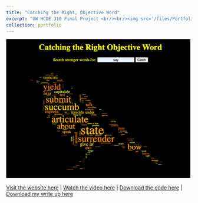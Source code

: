 ```yaml
---
title: "Catching the Right, Objective Word"
excerpt: "UW HCDE 310 Final Project <br/><br/><img src='/files/Portfolio/CROW.jpg' width='250'>"
collection: portfolio
---
```


<img src='/files/Portfolio/CROW.jpg' width='500'>

<a href = "http://chengguo2000.pythonanywhere.com/">Visit the website here</a>
|
<a href = "https://www.youtube.com/watch?v=1MZTyFUK7H4">Watch the video here</a>
|
<a href = "https://github.com/ChengGuo2000/UW-HCDE310-Final-Project">Download the code here</a>
|
<a href = "http://chengguo2000.github.io/files/Portfolio/CROW-Write-Up.pdf">Download my write up here</a>

